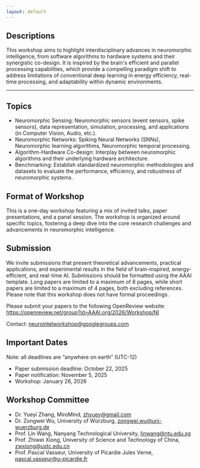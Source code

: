 ```yaml
---
layout: default
---
```

## Descriptions

This workshop aims to highlight interdisciplinary advances in neuromorphic intelligence, from software algorithms to hardware systems and their synergistic co-design. It is inspired by the brain's efficient and parallel processing capabilities, which provide a compelling paradigm shift to
address limitations of conventional deep learning in energy efficiency, real-time processing, and adaptability within dynamic environments.

---
## Topics
- Neuromorphic Sensing: Neuromorphic sensors (event sensors, spike sensors), data representation, simulation, processing, and applications (in Computer Vision, Audio, etc.).
- Neuromorphic Networks: Spiking Neural Networks (SNNs), Neuromorphic learning algorithms, Neuromorphic temporal processing.
- Algorithm-Hardware Co-design: Interplay between neuromorphic algorithms and their underlying hardware architecture.
- Benchmarking: Establish standardized neuromorphic methodologies and datasets to evaluate the performance, efficiency, and robustness of neuromorphic systems.

## Format of Workshop
This is a one-day workshop featuring a mix of invited talks, paper presentations, and a panel session. The workshop is organized around specific topics, fostering a deep dive into the core research challenges and advancements in neuromorphic intelligence.

## Submission
We invite submissions that present theoretical advancements, practical applications, and experimental results in the field of brain-inspired, energy-efficient, and real-time AI.
Submissions should be formatted using the AAAI template. Long papers are limited to a maximum of 8 pages, while short papers are limited to a maximum of 4 pages, both excluding references.
Please note that this workshop does not have formal proceedings.

Please submit your papers to the following OpenReview website:
https://openreview.net/group?id=AAAI.org/2026/Workshop/NI

Contact: neurointelworkshop@googlegroups.com

## Important Dates

Note: all deadlines are “anywhere on earth” (UTC-12)

- Paper submission deadline: October 22, 2025
- Paper notification: November 5, 2025
- Workshop: January 26, 2026

## Workshop Committee
- Dr. Yueyi Zhang, MiroMind, zhyuey@gmail.com
- Dr. Zongwei Wu, University of Würzburg, zongwei.wu@uni-wuerzburg.de
- Prof. Lin Wang, Nanyang Technological University, linwang@ntu.edu.sg
- Prof. Zhiwei Xiong, University of Science and Technology of China, zwxiong@ustc.edu.cn
- Prof. Pascal Vasseur, University of Picardie Jules Verne, pascal.vasseur@u-picardie.fr











